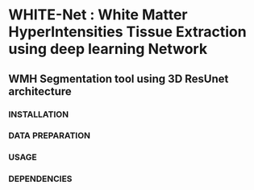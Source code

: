 # WHITE-Net : White Matter HyperIntensities Tissue Extraction using deep learning Network

## WMH Segmentation tool using 3D ResUnet architecture

### INSTALLATION

### DATA PREPARATION 

### USAGE 


### DEPENDENCIES



